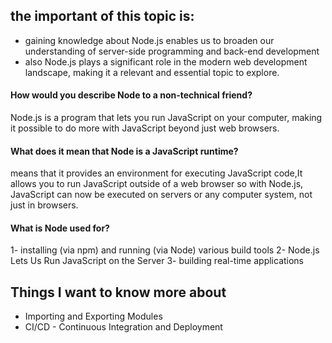 ## the important of this topic is:
* gaining knowledge about Node.js enables us to broaden our understanding of server-side programming and back-end development
* also Node.js plays a significant role in the modern web development landscape, making it a relevant and essential topic to explore.


#### How would you describe Node to a non-technical friend?

Node.js is a program that lets you run JavaScript on your computer, making it possible to do more with JavaScript beyond just web browsers.

#### What does it mean that Node is a JavaScript runtime?
 means that it provides an environment for executing JavaScript code,It allows you to run JavaScript outside of a web browser so with Node.js, JavaScript can now be executed on servers or any computer system, not just in browsers.

 #### What is Node used for?
1- installing (via npm) and running (via Node) various build tools
2- Node.js Lets Us Run JavaScript on the Server
3- building real-time applications

## Things I want to know more about
* Importing and Exporting Modules
* CI/CD - Continuous Integration and Deployment

